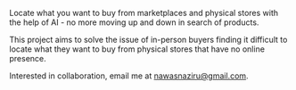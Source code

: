 Locate what you want to buy from marketplaces and physical stores with the help of AI - no more moving up and down in search of products.

This project aims to solve the issue of in-person buyers finding it difficult to locate what they want to buy from physical stores that have no online presence.

Interested in collaboration, email me at nawasnaziru@gmail.com.
